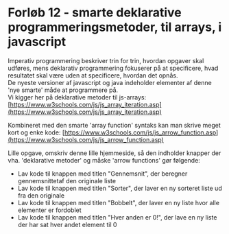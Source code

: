# Forløb 12 - smarte deklarative programmeringsmetoder, til arrays, i javascript

Imperativ programmering beskriver trin for trin, hvordan opgaver skal udføres, mens deklarativ programmering fokuserer på at specificere, hvad resultatet skal være uden at specificere, hvordan det opnås.   
De nyeste versioner af javascript og java indeholder elementer af denne 'nye smarte' måde at programmere på.      
Vi kigger her på deklarative metoder til js-arrays:    
[https://www.w3schools.com/js/js_array_iteration.asp](https://www.w3schools.com/js/js_array_iteration.asp)


Kombineret med den smarte 'array function' syntaks kan man skrive meget kort og enke kode:
[https://www.w3schools.com/js/js_arrow_function.asp](https://www.w3schools.com/js/js_arrow_function.asp)


Lille opgave, omskriv denne lille hjemmeside, så den indholder knapper der vha. 'deklarative metoder' og måske 'arrow functions' gør følgende:
- Lav kode til knappen med titlen "Gennemsnit", der beregner gennemsnittetaf den originale liste
- Lav kode til knappen med titlen "Sorter", der laver en ny sorteret liste ud fra den originale
- Lav kode til knappen med titlen "Bobbelt", der laver en ny liste hvor alle elementer er fordoblet
- Lav kode til knappen med titlen "Hver anden er 0!", der lave en ny liste der har sat hver andet element til 0